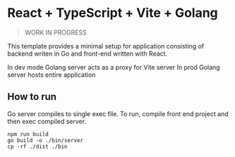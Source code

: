 # React + TypeScript + Vite + Golang

> WORK IN PROGRESS

This template provides a minimal setup for application consisting of backend writen in Go and front-end written with React.

In dev mode Golang server acts as a proxy for Vite server
In prod Golang server hosts entire application

## How to run

Go server compiles to single exec file. To run, compile front end project and then exec compiled server.

```
npm run build
go build -o ./bin/server
cp -rf ./dist ./bin
```

